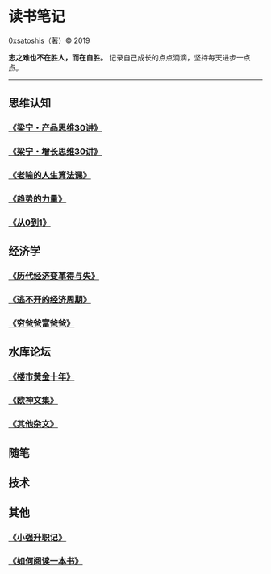 # 读书笔记

[0xsatoshis](https://github.com/Colinhuu)（著）&copy; 2019

**志之难也不在胜人，而在自胜。** 记录自己成长的点点滴滴，坚持每天进步一点点。

-----

## 思维认知

### [《梁宁・产品思维30讲》](/books/梁宁-产品思维30讲)

### [《梁宁・增长思维30讲》](/books/梁宁-增长思维30讲)

### [《老喻的人生算法课》](/books/老喻的人生算法课)

### [《趋势的力量》](/books/趋势的力量)

### [《从0到1》]()



## 经济学

### [《历代经济变革得与失》](/books/历代经济变革得与失)

### [《逃不开的经济周期》]()

### [《穷爸爸富爸爸》]()


## 水库论坛

### [《楼市黄金十年》]()
### [《欧神文集》](/books/shuiku/欧神文集)
### [《其他杂文》]()

## 随笔


## 技术




## 其他

### [《小强升职记》]()

### [《如何阅读一本书》]()




